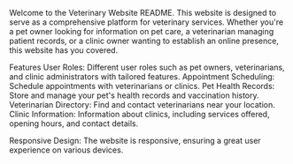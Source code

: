 Welcome to the Veterinary Website README. This website is designed to serve as a comprehensive platform for veterinary services. Whether you're a pet owner looking for information on pet care, a veterinarian managing patient records, or a clinic owner wanting to establish an online presence, this website has you covered.

Features
User Roles: Different user roles such as pet owners, veterinarians, and clinic administrators with tailored features.
Appointment Scheduling: Schedule appointments with veterinarians or clinics.
Pet Health Records: Store and manage your pet's health records and vaccination history.
Veterinarian Directory: Find and contact veterinarians near your location.
Clinic Information: Information about clinics, including services offered, opening hours, and contact details.

Responsive Design: The website is responsive, ensuring a great user experience on various devices.